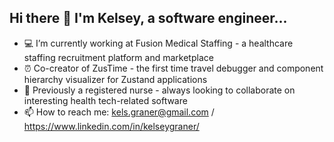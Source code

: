 ## Hi there 👋 I'm Kelsey, a software engineer...
<!--
**kels-graner/kels-graner** is a ✨ _special_ ✨ repository because its `README.md` (this file) appears on your GitHub profile.
-->

- 💻 I’m currently working at Fusion Medical Staffing - a healthcare staffing recruitment platform and marketplace
- ⏰ Co-creator of ZusTime - the first time travel debugger and component hierarchy visualizer for Zustand applications
- 🏥 Previously a registered nurse - always looking to collaborate on interesting health tech-related software
- 📫 How to reach me: kels.graner@gmail.com  /  https://www.linkedin.com/in/kelseygraner/

